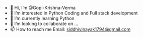 - 👋 Hi, I’m @Gopi-Krishna-Verma
- 👀 I’m interested in Python Coding and Full stack development
- 🌱 I’m currently learning Python
- 💞️ I’m looking to collaborate on ...
- 📫 How to reach me Email: siddhivinayak1794@gmail.com

<!---
Gopi-Krishna-Verma/Gopi-Krishna-Verma is a ✨ special ✨ repository because its `README.md` (this file) appears on your GitHub profile.
You can click the Preview link to take a look at your changes.
--->
